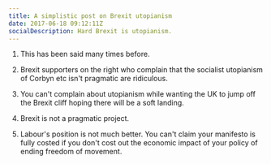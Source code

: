 ```yaml
---
title: A simplistic post on Brexit utopianism
date: 2017-06-18 09:12:11Z
socialDescription: Hard Brexit is utopianism.
---
```


1. This has been said many times before.

1. Brexit supporters on the right who complain that the socialist utopianism of Corbyn etc isn't pragmatic are ridiculous.

1. You can't complain about utopianism while wanting the UK to jump off the Brexit cliff hoping there will be a soft landing.

1. Brexit is not a pragmatic project.

1. Labour's position is not much better. You can't claim your manifesto is fully costed if you don't cost out the economic impact of your policy of ending freedom of movement.
